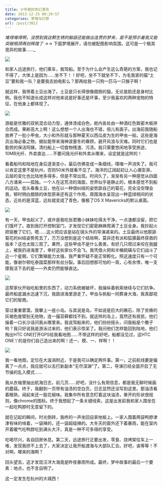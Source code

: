 ```yaml
---
title: 少年橙的奇幻漂流
date: 2013-12-25 00:29:57
categories: 梦境与幻想
url: /post/3013
---
```


_难得难得啊，没想到我这颗生锈的脑袋还能做出连贯的梦来，是不是预示着我又能突破瓶颈再创辉煌了 →_→   下面梦境展开，请勿被配图影响氛围，这可是一个极其诡异的故事……_

![](http://qiniu.colacdn.com/img/posts/2013-12/12-25/1.jpg)

和家人远途旅行，他们乘车，我驾船。至于为什么会产生这么奇葩的方案，我也记不得了，大体上是因为……坐不下！！好吧，坐不下就坐不下，为毛我家的猫“土豆”要和我一队？是要我去拍电影么？那再给我一只狗一匹马一只猴子啊！

就这样，我带着土豆出海了。土豆是只长得很像腊肠的猫，无论是脸还是身材比例。我也不知道长成这样对他来说是好事还是坏事，至少我喜欢的两种宠物的特征，在他身上都体现了。

![](http://qiniu.colacdn.com/img/posts/2013-12/12-25/2.jpg)

游艇是优雅的双帆混合动力型，通体漆成白色，舱内各处由一种酒红色致密木板拼合而成。果断高大上啊！这么想想一个人出海也不错，倍儿有面子。出海前我随船放养了一批小甲虫，大小和外形就与那种夏天以西瓜皮为生的甲虫一般。这些是海员出海必备之物，据扯能带来海神波塞冬的眷顾，避开风浪与灾难。同时它们也是勤劳的保洁阿姨，清扫船上一切食物残渣、污渍。我只需要悠闲地享受旅途，10MB光纤、外卖直达……不要问我光纤和外卖从哪来，设定就是这样的！

看着船坞和陆地在身后逐渐变小，最后仿佛变成一条细线，噗嗤一声消失了。我可以肯定这里不是杭州，否则50米外就看不见了。海洋的辽阔起初让人心潮澎湃，云层的变化也比陆地多得多，但是不常出现。时间久了，渐渐有另一种感觉从四面八方涌来——孤独。一个人在这荒凉的海面，世界似乎是静止的，根本感觉不到船的运动。低头看看土豆，他在以一种很纠结的姿势舔自己的菊花，完全没空理会我，顿时明白腊肠的体型原来还有这个作用。周围海水呈现出一种蓝绿相间的状态，近处的是深蓝，远处就变成了青色，像极了OS X Mavericks的默认桌面。

![](http://qiniu.colacdn.com/img/posts/2013-12/12-25/3.jpg)

有一天，甲虫起义了，或许是我吃张君雅小妹妹吃得太干净，一点渣都没留，把它们饿坏了。直到我打开控制室门，才发现它们密密麻麻爬满了土豆全身。我抄起火把驱散了它们，嗯……这火把应该是站在镜头外的导演递来的。土豆最终以他那舔菊花的纠结姿势死去了，万万没想到是这个结局啊，莫非还有派和狐獴最终获救的版本？这也太毁三观了。果然，这些甲虫不是什么善类，有好几只爬过来咬在我腿上，被我扔进海里了，幸好这些家伙不会飞。我凭借火把和半桶硫磺与它们战斗了近一个星期，它们繁殖能力太强，我严重怀疑不是正常孵化。照这速度只有一个可能，像谢尔顿吃泰国菜那样有丝分裂。事后回想那可怕的一周，心有余悸，唯一支撑我活下去的是——外卖仍然能够直达。

![](http://qiniu.colacdn.com/img/posts/2013-12/12-25/4.jpg)

这帮家伙开始吃船里的东西了，动力系统被破坏，我操纵着帆索继续与它们抗争。最终船底漏水迅速下沉，我跳进海里游走了。甲虫与帆船一同葬身大海，我真鄙视它们的智商。

穿过重重雾霭，我攀上一座小岛。与其说是岛，不如说是巨大的礁石，除了贫瘠的灰褐色崖壁别无他物，连一撮苔藓都找不到。就这样的岛上，竟然还有居民，他们操着一口长沙话问我从哪里来。我说驾船来的，他们纷纷摇头，问我船是个撒子哟？我只好说我是游泳过来的，他们表示惊呆了。我问他们怎样能回到陆地，他们掏出HTC ONE打开GPS给我看地图……不带这样的好吧，船都没见过，这HTC ONE丫的是你们自己造出来的啊！还一、模、一、样啊！！

![](http://qiniu.colacdn.com/img/posts/2013-12/12-25/5.jpg)

我一看地图，定位在大漩涡附近，于是我可以确定两件事。第一，之前航线要是偏离了一点点，我应就可以去打新副本“无尽深渊”了。第二，导演已经全面开启了无节操的乱入模式……

我从衣袖里抽出航海日志，前几页……好吧，没什么有用信息，都是我无聊时候画的蘑菇。终于，我翻到一页带有油渍的空白页，日志显然还没写到这里。那油渍看着眼熟，闻起来还一股花椒味。我集中所有意念盯着这块油渍，晕开的形状很规则，像chrome的图标。终于我想起了一条关键线索，这是出发前我和家人围坐在一起吃鸭脖时无意留下的。

就在记起的瞬间，时光倒转，我咚的一声坐回自家地板上。一家人围着两袋鸭脖津津有味的啃着，一袋辣的，还一袋超级辣的。大冬天的窗外还下着暴雨，能在室内开着暖气吃鸭脖吃到满头大汗，真是一种不可多得的享受。

吃喝尽兴，各自回房休息。第二天，远途旅行正要出发，零食、烧烤架往车上一堆，发现我挤不上去了，大家决定让我开船渡海与大部队汇合。好吧，诶等等！不对啊，哪来的海啊？

回头望去，这才发现汪洋大海竟是昨夜暴雨所成。最终，梦中故事的最后一个要素：地点，也不言自明了。

这一定发生在杭州的大城西！
